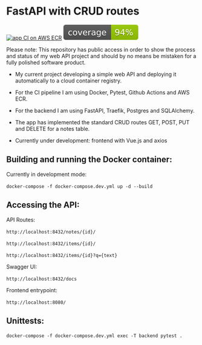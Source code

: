 # FastAPI with CRUD routes

[![app CI on AWS ECR](https://github.com/ofrankeADD/fastapi_crud/actions/workflows/aws.yml/badge.svg)](https://github.com/ofrankeADD/fastapi_crud/actions/workflows/aws.yml)
[![pytest coverage](https://github.com/ofrankeADD/fastapi_crud/blob/main/src/coverage.svg)](https://github.com/ofrankeADD/fastapi_crud/blob/main/src/.coverage)

Please note: This repository has public access in order to show the process and status of my web API project and should by no means be mistaken for a fully polished software product.


- My current project developing a simple web API and deploying it automatically to a cloud container registry.

- For the CI pipeline I am using Docker, Pytest, Github Actions and AWS ECR.

- For the backend I am using FastAPI, Traefik, Postgres and SQLAlchemy.

- The app has implemented the standard CRUD routes GET, POST, PUT and DELETE for a notes table.

- Currently under development: frontend with Vue.js and axios


## Building and running the Docker container:

Currently in development mode:

`docker-compose -f docker-compose.dev.yml up -d --build`

## Accessing the API:

API Routes:
 
`http://localhost:8432/notes/{id}/`
 
`http://localhost:8432/items/{id}/`
 
`http://localhost:8432/items/{id}?q={text}`
 
Swagger UI:
 
`http://localhost:8432/docs`
 
Frontend entrypoint:
 
`http://localhost:8080/`

## Unittests:

`docker-compose -f docker-compose.dev.yml exec -T backend pytest .`
